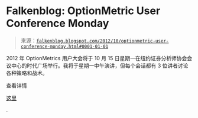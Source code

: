 <!--yml

category: 未分类

日期：2024 年 5 月 12 日 20:20:47

-->

# Falkenblog: OptionMetric User Conference Monday

> 来源：[`falkenblog.blogspot.com/2012/10/optionmetric-user-conference-monday.html#0001-01-01`](http://falkenblog.blogspot.com/2012/10/optionmetric-user-conference-monday.html#0001-01-01)

2012 年 OptionMetrics 用户大会将于 10 月 15 日星期一在纽约证券分析师协会会议中心的时代广场举行。我将于星期一中午演讲，但每个会话都有 3 位讲者讨论各种策略和战术。

查看详情

[这里](http://www.meetmax.com/sched/event_15264/~public/conference_home.html?event_id=15264)

.
